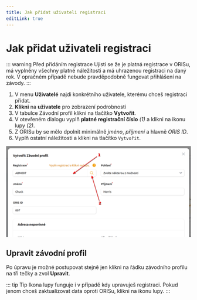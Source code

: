 ```yaml
---
title: Jak přidat uživateli registraci
editLink: true
---
```


# Jak přidat uživateli registraci <Badge type="info" text="Admin klubu" />

::: warning Před přidáním registrace
Ujisti se že je platná registrace v ORISu, má vyplněny všechny platné náležitosti a má uhrazenou registraci na daný rok. V opračném případě nebude pravděpodobně fungovat přihlášení na závody.
:::

1. V menu **Uživatelé** najdi konkrétního uživatele, kterému chceš registraci přidat.
2. **Klikni** na **uživatele** pro zobrazení podrobností
3. V tabulce Závodní profil klikni na tlačítko **Vytvořit**.
4. V otevřeném dialogu vyplň **platné registrační číslo** _(1)_ a klikni na ikonu lupy _(2)_.
5. Z ORISu by se mělo dpolnit minimálně _jméno_, _příjmení_ a hlavně _ORIS ID_.
6. Vyplň ostatní náležitosti a klikni na tlačítko `Vytvořit`.

![Pridat registraci uzivateli](img/pridat-zavodni-profil.webp)

## Upravit závodní profil

Po úpravu je možné postupovat stejně jen klikni na řádku závodního profilu na tři tečky a zvol **Upravit**.

::: tip Tip
Ikona lupy funguje i v případě kdy upravuješ registraci. Pokud jenom chceš zaktualizovat data oproti ORISu, klikni na ikonu lupy.
:::